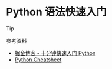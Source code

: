 # Python 语法快速入门

> [!TIP]
> 参考资料
> 
> - [掘金博客 - 十分钟快速入门 Python](https://juejin.cn/post/6844903765410070535)
> - [Python Cheatsheet](https://www.pythoncheatsheet.org/)
